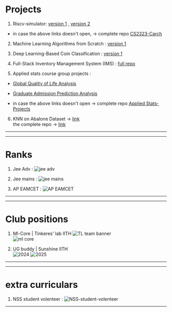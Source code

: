 # Projects 

1. Riscv-simulator:  [version 1](https://github.com/saikaushhikp/CS2323-Carch/tree/main/Lab4)  , [version 2](https://github.com/saikaushhikp/CS2323-Carch/tree/main/Lab7)  

- in case the above links doesn't open, -> complete repo [CS2323-Carch](https://github.com/saikaushhikp/CS2323-Carch)  

2. Machine Learning Algorithms from Scratch :  [version 1](https://github.com/saikaushhikp/Supervised-Learning-Scratch)

3. Deep Learning-Based Coin Classification : [version 1](https://github.com/saikaushhikp/CNN-based-Coin-Image-Classifier)

4. Full-Stack Inventory Management System (IMS) :  [full repo](https://github.com/NagaRohithKumarJakkala/IMS)

5. Applied stats course group projects :  

- [Global Quality of Life Analysis](https://github.com/saikaushhikp/Applied-Stats-projects/tree/main/project1)  
- [Graduate Admission Prediction Analysis](https://github.com/saikaushhikp/Applied-Stats-projects/tree/main/project2)  

- in case the above links doesn't open -> complete repo [Applied Stats-Projects](https://github.com/saikaushhikp/Applied-Stats-projects)  

6. KNN on Abalone Dataset -> [link](https://github.com/saikaushhikp/AI1104-Programming-for-AI/blob/main/AI1104%20Project%20Q3.py)  
the complete repo -> [link](https://github.com/saikaushhikp/AI1104-Programming-for-AI)

---
---

# Ranks
1. Jee Adv  : 
![jee adv](jee-adv-2023.jpeg)

2. Jee mains : 
![jee mains](jee-mains-2023.jpeg)

3. AP EAMCET :
![AP EAMCET](eamcet-2023.jpg)

---
---

# Club positions

1. Ml-Core | Tinkeres' lab IITH
![TL team banner](TL_team_banner.png)  
![ml core](Ml-core-psk.png)

2. UG buddy | Sunshine IITH  
![2024](Buddy-2024.jpg)
![2025](Buddy-2025.jpg)

---
---

# extra curriculars 
1. NSS student volenteer :
![NSS-student-volenteer](NSS-student-volenteer.png)

---
